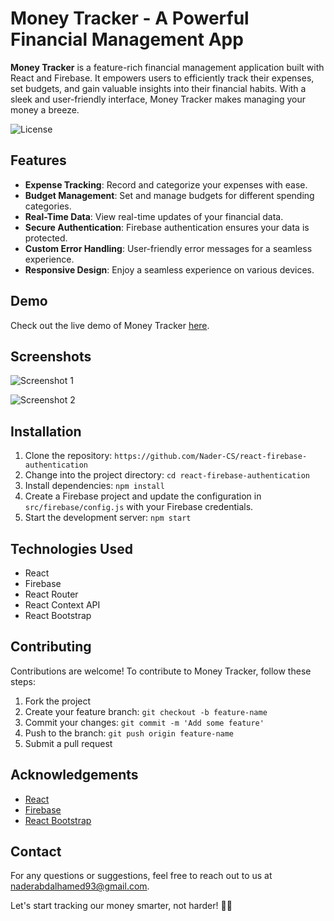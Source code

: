 # Money Tracker - A Powerful Financial Management App


**Money Tracker** is a feature-rich financial management application built with React and Firebase. It empowers users to efficiently track their expenses, set budgets, and gain valuable insights into their financial habits. With a sleek and user-friendly interface, Money Tracker makes managing your money a breeze.

![License](https://img.shields.io/badge/license-MIT-blue.svg)

## Features

- **Expense Tracking**: Record and categorize your expenses with ease.
- **Budget Management**: Set and manage budgets for different spending categories.
- **Real-Time Data**: View real-time updates of your financial data.
- **Secure Authentication**: Firebase authentication ensures your data is protected.
- **Custom Error Handling**: User-friendly error messages for a seamless experience.
- **Responsive Design**: Enjoy a seamless experience on various devices.

## Demo

Check out the live demo of Money Tracker [here](https://my-money-19d85.web.app/login).

## Screenshots

![Screenshot 1](https://i.ibb.co/VvVwQbj/screencapture-my-money-19d85-web-app-login-2023-07-28-22-54-28.png)

![Screenshot 2](https://i.ibb.co/m4fSvpY/screencapture-my-money-19d85-web-app-2023-07-28-22-55-18.png)

## Installation

1. Clone the repository: `https://github.com/Nader-CS/react-firebase-authentication`
2. Change into the project directory: `cd react-firebase-authentication`
3. Install dependencies: `npm install`
4. Create a Firebase project and update the configuration in `src/firebase/config.js` with your Firebase credentials.
5. Start the development server: `npm start`

## Technologies Used

- React
- Firebase
- React Router
- React Context API
- React Bootstrap

## Contributing

Contributions are welcome! To contribute to Money Tracker, follow these steps:

1. Fork the project
2. Create your feature branch: `git checkout -b feature-name`
3. Commit your changes: `git commit -m 'Add some feature'`
4. Push to the branch: `git push origin feature-name`
5. Submit a pull request



## Acknowledgements

- [React](https://reactjs.org/)
- [Firebase](https://firebase.google.com/)
- [React Bootstrap](https://react-bootstrap.github.io/)

## Contact

For any questions or suggestions, feel free to reach out to us at [naderabdalhamed93@gmail.com](naderabdalhamed93@gmail.com).

Let's start tracking our money smarter, not harder! 💼✨
